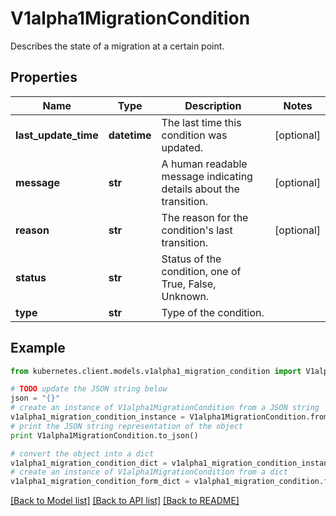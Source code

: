 # V1alpha1MigrationCondition

Describes the state of a migration at a certain point.

## Properties

Name | Type | Description | Notes
------------ | ------------- | ------------- | -------------
**last_update_time** | **datetime** | The last time this condition was updated. | [optional] 
**message** | **str** | A human readable message indicating details about the transition. | [optional] 
**reason** | **str** | The reason for the condition&#39;s last transition. | [optional] 
**status** | **str** | Status of the condition, one of True, False, Unknown. | 
**type** | **str** | Type of the condition. | 

## Example

```python
from kubernetes.client.models.v1alpha1_migration_condition import V1alpha1MigrationCondition

# TODO update the JSON string below
json = "{}"
# create an instance of V1alpha1MigrationCondition from a JSON string
v1alpha1_migration_condition_instance = V1alpha1MigrationCondition.from_json(json)
# print the JSON string representation of the object
print V1alpha1MigrationCondition.to_json()

# convert the object into a dict
v1alpha1_migration_condition_dict = v1alpha1_migration_condition_instance.to_dict()
# create an instance of V1alpha1MigrationCondition from a dict
v1alpha1_migration_condition_form_dict = v1alpha1_migration_condition.from_dict(v1alpha1_migration_condition_dict)
```
[[Back to Model list]](../README.md#documentation-for-models) [[Back to API list]](../README.md#documentation-for-api-endpoints) [[Back to README]](../README.md)


